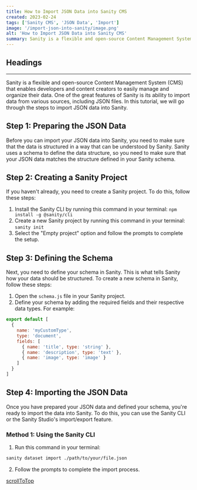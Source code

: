 ```yaml
---
title: How to Import JSON Data into Sanity CMS
created: 2023-02-24
tags: ['Sanity CMS', 'JSON Data', 'Import']
image: '/import-json-into-sanity/image.png'
alt: 'How to Import JSON Data into Sanity CMS'
summary: Sanity is a flexible and open-source Content Management System (CMS) that enables developers and content creators to easily manage and organize their data. One of the great features of Sanity is its ability to import data from various sources, including JSON files. In this tutorial, we will go through the steps to import JSON data into Sanity.
---
```


## Headings

---

Sanity is a flexible and open-source Content Management System (CMS) that enables developers and content creators to easily manage and organize their data. One of the great features of Sanity is its ability to import data from various sources, including JSON files. In this tutorial, we will go through the steps to import JSON data into Sanity.

## Step 1: Preparing the JSON Data

Before you can import your JSON data into Sanity, you need to make sure that the data is structured in a way that can be understood by Sanity. Sanity uses a schema to define the data structure, so you need to make sure that your JSON data matches the structure defined in your Sanity schema.

## Step 2: Creating a Sanity Project

If you haven't already, you need to create a Sanity project. To do this, follow these steps:

1. Install the Sanity CLI by running this command in your terminal: `npm install -g @sanity/cli`
2. Create a new Sanity project by running this command in your terminal: `sanity init`
3. Select the "Empty project" option and follow the prompts to complete the setup.

## Step 3: Defining the Schema

Next, you need to define your schema in Sanity. This is what tells Sanity how your data should be structured. To create a new schema in Sanity, follow these steps:

1. Open the `schema.js` file in your Sanity project.
2. Define your schema by adding the required fields and their respective data types. For example:

```javascript
export default [
  {
    name: 'myCustomType',
    type: 'document',
    fields: [
      { name: 'title', type: 'string' },
      { name: 'description', type: 'text' },
      { name: 'image', type: 'image' }
    ]
  }
]
```

## Step 4: Importing the JSON Data

Once you have prepared your JSON data and defined your schema, you're ready to import the data into Sanity. To do this, you can use the Sanity CLI or the Sanity Studio's import/export feature.

### Method 1: Using the Sanity CLI

1. Run this command in your terminal:

```bash
sanity dataset import ./path/to/your/file.json
```

2. Follow the prompts to complete the import process.

[scrollToTop](#headings)
